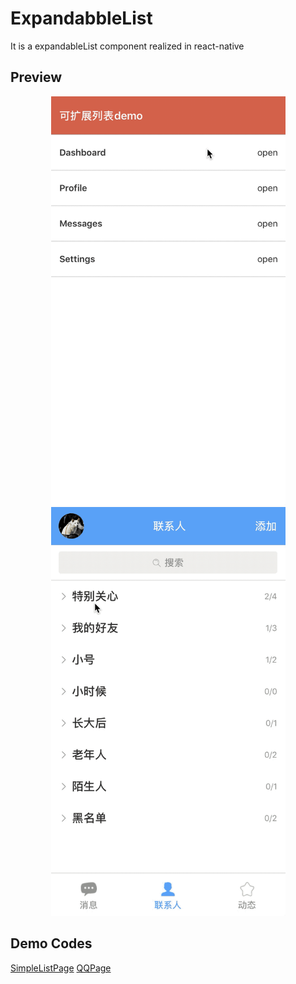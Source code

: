 # ExpandabbleList

It is a expandableList component realized in react-native

## Preview

<div align="center">
  <img width="375" src="./preview/simple-demo.gif">
  <img width="375" src="./preview/qq-page-demo.gif">
</div>

## Demo Codes

[SimpleListPage](./src/pages/SimpleListPage/index.js)
[QQPage](./src/pages/QQPage/index.js)
